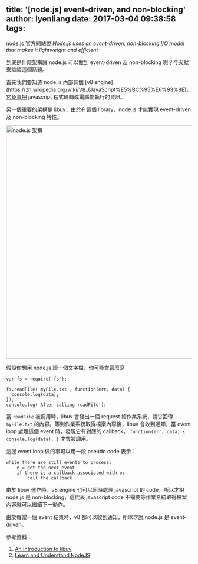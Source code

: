 title: '[node.js] event-driven, and non-blocking'
author: lyenliang
date: 2017-03-04 09:38:58
tags:
---
[node.js](https://nodejs.org/en/) 官方網站說 *Node.js uses an event-driven, non-blocking I/O model that makes it lightweight and efficient*

到底是什麼架構讓 node.js 可以做到 event-driven 及 non-blocking 呢？今天就來談談這個話題。

首先我們要知道 node.js 內部有個 [v8 engine](https://zh.wikipedia.org/wiki/V8_(JavaScript%E5%BC%95%E6%93%8E)，它負責把 javascript 程式碼轉成電腦能執行的資訊。

另一個重要的架構是 [libuv](http://libuv.org/)，由於有這個 library，node.js 才能實現 event-driven 及 non-blocking 特性。

<img src="/images/nodejs/v8_libuv.png" alt="node.js 架構" style="width: 630px; "/>

假設你想用 node.js 讀一個文字檔，你可能會這麼寫

    var fs = require('fs');

    fs.readFile('myFile.txt', function(err, data) {
      console.log(data);
    });
    console.log('After calling readFile');
    
當 `readFile` 被調用時，libuv 會發出一個 request 給作業系統，請它回傳 `myFile.txt` 的內容。等到作業系統取得檔案內容後，libuv 會收到通知，當 event loop 處理這個 event 時，發現它有對應的 callback， `function(err, data) { console.log(data); }` 才會被調用。

這邊 event loop 做的事可以用一段 pseudo code 表示：

    while there are still events to process:
        e = get the next event
        if there is a callback associated with e:
            call the callback

由於 libuv 運作時，v8 engine 也可以同時處理 javascript 的 code，所以才說 node.js 是 non-blocking，這代表 javascript code 不需要等作業系統取得檔案內容就可以繼續下一動作。

由於每當一個 event 結束時，v8 都可以收到通知，所以才說 node.js 是 event-driven。

參考資料：
1. [An Introduction to libuv](https://nikhilm.github.io/uvbook/basics.html)
2. [Learn and Understand NodeJS](https://www.udemy.com/understand-nodejs/learn/v4/overview)
